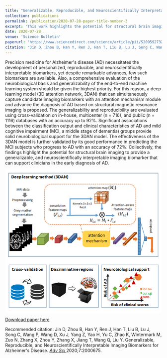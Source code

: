 ```yaml
---
title: "Generalizable, Reproducible, and Neuroscientifically Interpretable Imaging Biomarkers for Alzheimers Disease"
collection: publications
permalink: /publication/2020-07-28-paper-title-number-3
excerpt: 'This work highlights the potential for structural brain imaging to provide a generalizable, and neuroscientifically interpretable imaging biomarker that can support clinicians in the early diagnosis of AD.'
date: 2020-07-28
venue: 'Science Bulletin'
paperurl: 'https://www.sciencedirect.com/science/article/pii/S2095927320302140'
citation: "Jin D, Zhou B, Han Y, Ren J, Han T, Liu B, Lu J, Song C, Wang P, Wang D, Xu J, Yang Z, Yao H, Yu C, Zhao K, Wintermark M, Zuo N, Zhang X, Zhou Y, Zhang X, Jiang T, Wang Q, Liu Y. Generalizable, Reproducible, and Neuroscientifically Interpretable Imaging Biomarkers for Alzheimer's Disease. Adv Sci (Weinh) 2020;7:2000675."
---
```

 Precision medicine for Alzheimer's disease (AD) necessitates the development of personalized, reproducible, and neuroscientifically interpretable biomarkers, yet despite remarkable advances, few such biomarkers are available. Also, a comprehensive evaluation of the neurobiological basis and generalizability of the end-to-end machine learning system should be given the highest priority. For this reason, a deep learning model (3D attention network, 3DAN) that can simultaneously capture candidate imaging biomarkers with an attention mechanism module and advance the diagnosis of AD based on structural magnetic resonance imaging is proposed. The generalizability and reproducibility are evaluated using cross-validation on in-house, multicenter (n = 716), and public (n = 1116) databases with an accuracy up to 92%. Significant associations between the classification output and clinical characteristics of AD and mild cognitive impairment (MCI, a middle stage of dementia) groups provide solid neurobiological support for the 3DAN model. The effectiveness of the 3DAN model is further validated by its good performance in predicting the MCI subjects who progress to AD with an accuracy of 72%. Collectively, the findings highlight the potential for structural brain imaging to provide a generalizable, and neuroscientifically interpretable imaging biomarker that can support clinicians in the early diagnosis of AD.

<img src='/images/DanJin_AdvanceScience-500x300.png' align="middle"><br/>

[Download paper here](http://yongliulab.github.io/files/Jin-2020-AdvSci.pdf)

Recommended citation: Jin D, Zhou B, Han Y, Ren J, Han T, Liu B, Lu J, Song C, Wang P, Wang D, Xu J, Yang Z, Yao H, Yu C, Zhao K, Wintermark M, Zuo N, Zhang X, Zhou Y, Zhang X, Jiang T, Wang Q, Liu Y. Generalizable, Reproducible, and Neuroscientifically Interpretable Imaging Biomarkers for Alzheimer's Disease. [<i> Adv Sci </i>](https://onlinelibrary.wiley.com/doi/full/10.1002/advs.202000675) 2020;7:2000675.
